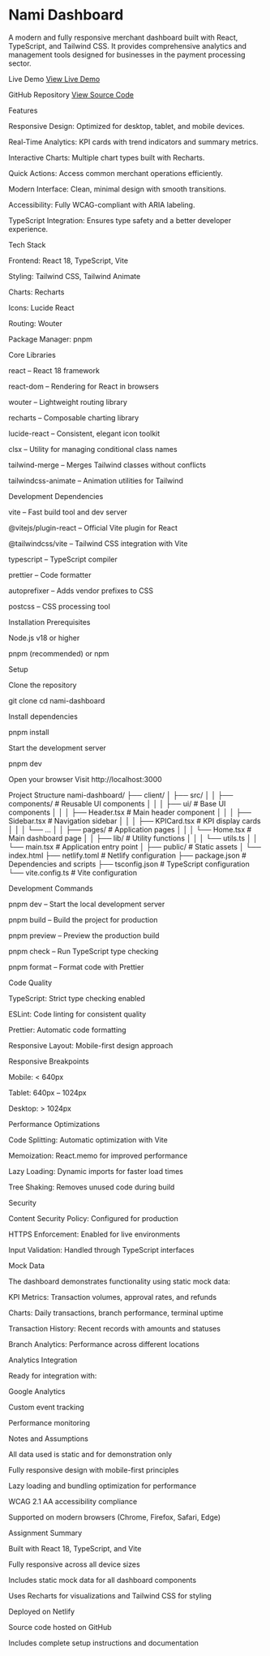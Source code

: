 # Nami Dashboard

A modern and fully responsive merchant dashboard built with React, TypeScript, and Tailwind CSS.
It provides comprehensive analytics and management tools designed for businesses in the payment processing sector.

Live Demo
[View Live Demo](https://nami-dashboard1.netlify.app/)

 GitHub Repository
[View Source Code](https://github.com/rre9/nami-dashboard)

Features

Responsive Design: Optimized for desktop, tablet, and mobile devices.

Real-Time Analytics: KPI cards with trend indicators and summary metrics.

Interactive Charts: Multiple chart types built with Recharts.

Quick Actions: Access common merchant operations efficiently.

Modern Interface: Clean, minimal design with smooth transitions.

Accessibility: Fully WCAG-compliant with ARIA labeling.

TypeScript Integration: Ensures type safety and a better developer experience.

Tech Stack

Frontend: React 18, TypeScript, Vite

Styling: Tailwind CSS, Tailwind Animate

Charts: Recharts

Icons: Lucide React

Routing: Wouter

Package Manager: pnpm

Core Libraries

react – React 18 framework

react-dom – Rendering for React in browsers

wouter – Lightweight routing library

recharts – Composable charting library

lucide-react – Consistent, elegant icon toolkit

clsx – Utility for managing conditional class names

tailwind-merge – Merges Tailwind classes without conflicts

tailwindcss-animate – Animation utilities for Tailwind

Development Dependencies

vite – Fast build tool and dev server

@vitejs/plugin-react – Official Vite plugin for React

@tailwindcss/vite – Tailwind CSS integration with Vite

typescript – TypeScript compiler

prettier – Code formatter

autoprefixer – Adds vendor prefixes to CSS

postcss – CSS processing tool

Installation
Prerequisites

Node.js v18 or higher

pnpm (recommended) or npm

Setup

Clone the repository

git clone <repository-url>
cd nami-dashboard


Install dependencies

pnpm install


Start the development server

pnpm dev


Open your browser
Visit http://localhost:3000

Project Structure
nami-dashboard/
├── client/
│   ├── src/
│   │   ├── components/          # Reusable UI components
│   │   │   ├── ui/             # Base UI components
│   │   │   ├── Header.tsx      # Main header component
│   │   │   ├── Sidebar.tsx     # Navigation sidebar
│   │   │   ├── KPICard.tsx     # KPI display cards
│   │   │   └── ...
│   │   ├── pages/              # Application pages
│   │   │   └── Home.tsx        # Main dashboard page
│   │   ├── lib/                # Utility functions
│   │   │   └── utils.ts
│   │   └── main.tsx            # Application entry point
│   ├── public/                 # Static assets
│   └── index.html
├── netlify.toml                # Netlify configuration
├── package.json                # Dependencies and scripts
├── tsconfig.json               # TypeScript configuration
└── vite.config.ts              # Vite configuration

Development Commands

pnpm dev – Start the local development server

pnpm build – Build the project for production

pnpm preview – Preview the production build

pnpm check – Run TypeScript type checking

pnpm format – Format code with Prettier

Code Quality

TypeScript: Strict type checking enabled

ESLint: Code linting for consistent quality

Prettier: Automatic code formatting

Responsive Layout: Mobile-first design approach

Responsive Breakpoints

Mobile: < 640px

Tablet: 640px – 1024px

Desktop: > 1024px

Performance Optimizations

Code Splitting: Automatic optimization with Vite

Memoization: React.memo for improved performance

Lazy Loading: Dynamic imports for faster load times

Tree Shaking: Removes unused code during build

Security

Content Security Policy: Configured for production

HTTPS Enforcement: Enabled for live environments

Input Validation: Handled through TypeScript interfaces

Mock Data

The dashboard demonstrates functionality using static mock data:

KPI Metrics: Transaction volumes, approval rates, and refunds

Charts: Daily transactions, branch performance, terminal uptime

Transaction History: Recent records with amounts and statuses

Branch Analytics: Performance across different locations

Analytics Integration

Ready for integration with:

Google Analytics

Custom event tracking

Performance monitoring

Notes and Assumptions

All data used is static and for demonstration only

Fully responsive design with mobile-first principles

Lazy loading and bundling optimization for performance

WCAG 2.1 AA accessibility compliance

Supported on modern browsers (Chrome, Firefox, Safari, Edge)

Assignment Summary

Built with React 18, TypeScript, and Vite

Fully responsive across all device sizes

Includes static mock data for all dashboard components

Uses Recharts for visualizations and Tailwind CSS for styling

Deployed on Netlify

Source code hosted on GitHub

Includes complete setup instructions and documentation